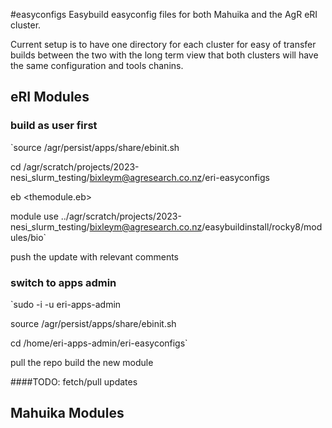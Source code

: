 #easyconfigs
Easybuild easyconfig files for both Mahuika and the AgR eRI cluster.

Current setup is to have one directory for each cluster for easy of transfer builds between the two with the long term view that both clusters will have the same configuration and tools chanins.

## eRI Modules

### build as user first
`source /agr/persist/apps/share/ebinit.sh   

cd /agr/scratch/projects/2023-nesi_slurm_testing/bixleym@agresearch.co.nz/eri-easyconfigs   

eb <themodule.eb>   

module use ../agr/scratch/projects/2023-nesi_slurm_testing/bixleym@agresearch.co.nz/easybuildinstall/rocky8/modules/bio`   

push the update with relevant comments


### switch to apps admin
`sudo -i -u eri-apps-admin   

source /agr/persist/apps/share/ebinit.sh   

cd /home/eri-apps-admin/eri-easyconfigs`  

pull the repo
build the new module

####TODO:
fetch/pull updates

## Mahuika Modules
